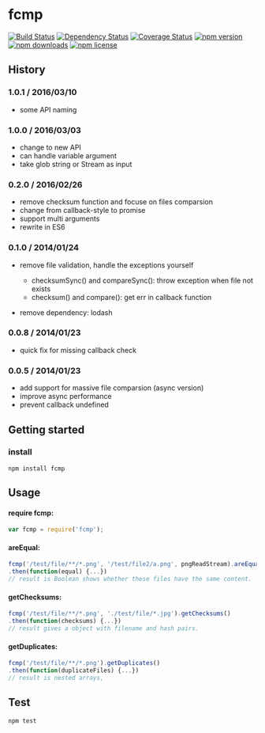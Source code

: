 # fcmp
[![Build Status](https://travis-ci.org/raylin/fcmp.png)](https://travis-ci.org/raylin/fcmp) 
[![Dependency Status](https://david-dm.org/raylin/fcmp/dev-status.svg)](https://david-dm.org/raylin/fcmp)
[![Coverage Status](https://coveralls.io/repos/github/raylin/fcmp/badge.svg?branch=master)](https://coveralls.io/github/raylin/fcmp?branch=master)
[![npm version](https://img.shields.io/npm/v/fcmp.svg)](https://www.npmjs.com/package/fcmp)
[![npm downloads](https://img.shields.io/npm/dm/fcmp.svg)](https://www.npmjs.com/package/fcmp)
[![npm license](https://img.shields.io/npm/l/fcmp.svg)](http://magicdawn.mit-license.org)

## History

### 1.0.1 / 2016/03/10
* some API naming

### 1.0.0 / 2016/03/03
* change to new API
* can handle variable argument
* take glob string or Stream as input

### 0.2.0 / 2016/02/26
* remove checksum function and focuse on files comparsion
* change from callback-style to promise
* support multi arguments
* rewrite in ES6

### 0.1.0 / 2014/01/24
* remove file validation, handle the exceptions yourself
    + checksumSync() and compareSync(): throw exception when file not exists
    + checksum() and compare(): get err in callback function 

* remove dependency: lodash


### 0.0.8 / 2014/01/23
* quick fix for missing callback check

### 0.0.5 / 2014/01/23
* add support for massive file comparsion (async version)
* improve async performance
* prevent callback undefined


## Getting started

### install

```
npm install fcmp
```

## Usage

#### require fcmp:
```javascript
var fcmp = require('fcmp');
```

#### areEqual:
```javascript
fcmp('/test/file/**/*.png', '/test/file2/a.png', pngReadStream).areEqual()
.then(function(equal) {...})
// result is Boolean shows whether these files have the same content.
```

#### getChecksums:
```javascript
fcmp('/test/file/**/*.png', './test/file/*.jpg').getChecksums()
.then(function(checksums) {...})
// result gives a object with filename and hash pairs.
```

#### getDuplicates:
```javascript
fcmp('/test/file/**/*.png').getDuplicates()
.then(function(duplicateFiles) {...})
// result is nested arrays, 
```

## Test

```
npm test
```
